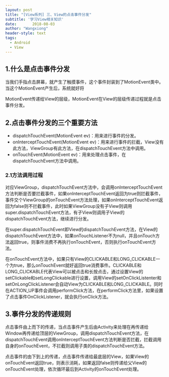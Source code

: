 ```yaml
---
layout: post
title: "[View系列] 三、View的点击事件分发"
subtitle: '学习View相关知识'
date:       2018-08-03
author: "Wangxiong"
header-style: text
tags:
  - Android
  - View
---
```

## 1.什么是点击事件分发

当我们手指点击屏幕，就产生了触摸事件，这个事件封装到了MotionEvent类中。当这个MotionEvent产生后，系统就好将

MotionEvent传递给View的层级，MotionEvent在View的层级传递过程就是点击事件分发。

## 2.点击事件分发的三个重要方法

- dispatchTouchEvent(MotionEvent ev)：用来进行事件的分发。
- onInterceptTouchEvent(MotionEvent ev)：用来进行事件的拦截，View没有此方法，ViewGroup有此方法，在dispatchTouchEvent方法中调用。
- onTouchEvent(MotionEvent ev)：用来处理点击事件，在dispatchTouchEvent方法中调用。

### 2.1方法调用过程

对应ViewGroup，dispatchTouchEvent方法中，会调用onInterceptTouchEvent方法判断是否要拦截事件，如果onInterceptTouchEvent返回为true则拦截事件，事件交个ViewGroup的onTouchEvent方法处理，如果onInterceptTouchEvent返回为false则不拦截事件，此时如果ViewGroup没有子View则调用super.dispatchTouchEvent方法，有子View则调用子View的dispatchTouchEvent方法，继续进行分发。

在super.dispatchTouchEvent即View的dispatchTouchEvent方法，在View的dispatchTouchEvent方法中，如果onTouchListener不为null，并且onTouch方法返回true，则事件消费不再执行onTouchEvent，否则执行onTouchEvent方法。

在onTouchEvent方法中，如果只有View的CLICKABLE和LONG_CLICKABLE一个为true，那么onTouchEvent就好返回true消费事件。CLICKABLE和LONG_CLICKABLE代表View可以被点击和长按点击，通过设置View的setClickable和setLongClickable进行设置，调用View的setOnClickListenter和setOnLongClickListener会自动View为CLICKABLE和LONG_CLICKABLE。同时在ACTION_UP事件会调用performClick方法，在performClick方法里，如果设置了点击事件OnClickListener，就会执行onClick方法。

## 3.事件分发的传递规则

点击事件由上而下的传递，当点击事件产生后由Activity来处理在再传递给Window再传递给顶层的ViewGroup，调用dispatchTouchEvent方法，在dispatchTouchEvent调用onInterceptTouchEvent方法判断是否拦截，拦截调用自身的onTouchEvent，不拦截则调用子类的dispatchTouchEvent方法。

点击事件的由下到上的传递，点击事件传递给最底层的View，如果View的onTouchEvent返回true，则表示消耗，如果返回false则传递给父View的onTouchEvent处理，依次循环最后到Activity的onTouchEvent处理。